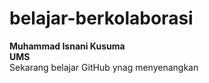 # belajar-berkolaborasi
**Muhammad Isnani Kusuma**<br>
**UMS**<br>
Sekarang belajar GitHub ynag menyenangkan
